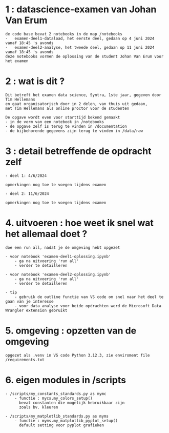 # 1 : datascience-examen van Johan Van Erum
    de code base bevat 2 notebooks in de map /notebooks
    -   examen-deel1-dataload, het eerste deel, gedaan op 4 juni 2024 vanaf 18:45 's avonds
    -   examen-deel2-analyse, het tweede deel, gedaan op 11 juni 2024 vanaf 18:45 's avonds
    deze notebooks vormen de oplossing van de student Johan Van Erum voor het examen  
    
# 2 : wat is dit ?
    Dit betreft het examen data science, Syntra, 1ste jaar, gegeven door Tim Hellemans  
    en gaat organisatorisch door in 2 delen, van thuis uit gedaan,  
    met Tim Hellemans als online proctor voor de studenten  

    De opgave wordt even voor starttijd bekend gemaakt  
    - in de vorm van een notebook in /notebooks  
    - de opgave zelf is terug te vinden in /documentation  
    - de bijbehorende gegevens zijn terug te vinden in /data/raw

# 3 : detail betreffende de opdracht zelf
    - deel 1: 4/6/2024  

    opmerkingen nog toe te voegen tijdens examen

    - deel 2: 11/6/2024  

    opmerkingen nog toe te voegen tijdens examen
    
# 4. uitvoeren : hoe weet ik snel wat het allemaal doet ?  
    doe een run all, nadat je de omgeving hebt opgezet  

    - voor notebook 'examen-deel1-oplossing.ipynb'  
        - ga na uitvoering 'run all'  
        - verder te detailleren
        
    - voor notebook 'examen-deel2-oplossing.ipynb'  
        - ga na uitvoering 'run all'  
        - verder te detailleren
    
    - tip  
        - gebruik de outline functie van VS code om snel naar het deel te gaan van je interesse  
        - voor data analyse voor beide opdrachten werd de Microsoft Data Wrangler extension gebruikt  

# 5. omgeving : opzetten van de omgeving  
    opgezet als .venv in VS code Python 3.12.3, zie enviroment file /requirements.txt  

# 6. eigen modules in /scripts 
    - /scripts/my_constants_standards.py as mymc
        - functie : mycs.my_colors_setup()  
          bevat constanten die mogelijk hebruikbaar zijn  
          zoals bv. kleuren  
        
    - /scripts/my_matplotlib_standards.py as myms
        - functie : myms.my_matplotlib_pyplot_setup()  
          default setting voor pyplot grafieken  